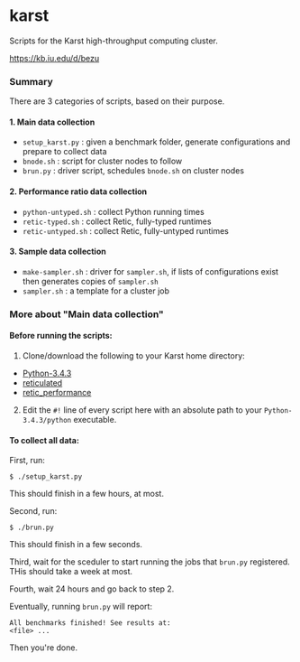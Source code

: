 karst
===

Scripts for the Karst high-throughput computing cluster.

<https://kb.iu.edu/d/bezu>


### Summary

There are 3 categories of scripts, based on their purpose.

#### 1. Main data collection

- `setup_karst.py` : given a benchmark folder, generate configurations and prepare to collect data
- `bnode.sh` : script for cluster nodes to follow
- `brun.py` : driver script, schedules `bnode.sh` on cluster nodes


#### 2. Performance ratio data collection

- `python-untyped.sh` : collect Python running times
- `retic-typed.sh` : collect Retic, fully-typed runtimes
- `retic-untyped.sh` : collect Retic, fully-untyped runtimes


#### 3. Sample data collection

- `make-sampler.sh` : driver for `sampler.sh`, if lists of configurations exist then generates copies of `sampler.sh`
- `sampler.sh` : a template for a cluster job


### More about "Main data collection"

#### Before running the scripts:

1. Clone/download the following to your Karst home directory:
  - [Python-3.4.3](https://www.python.org/downloads/release/python-343/)
  - [reticulated](https://github.com/mvitousek/reticulated)
  - [retic_performance](https://github.com/migeed-z/retic_performance)
2. Edit the `#!` line of every script here with an absolute path to your
   `Python-3.4.3/python` executable.


#### To collect all data:

First, run:
```
$ ./setup_karst.py
```

This should finish in a few hours, at most.


Second, run:
```
$ ./brun.py
```
This should finish in a few seconds.

Third, wait for the sceduler to start running the jobs that `brun.py` registered.
THis should take a week at most.

Fourth, wait 24 hours and go back to step 2.

Eventually, running `brun.py` will report:

```
All benchmarks finished! See results at:
<file> ...
```

Then you're done.
